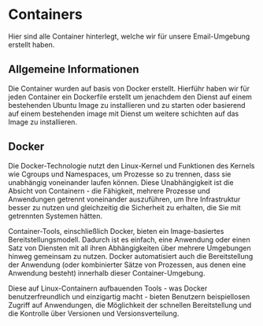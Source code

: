 # Containers
Hier sind alle Container hinterlegt, welche wir für unsere Email-Umgebung erstellt haben.

## Allgemeine Informationen
Die Container wurden auf basis von Docker erstellt. Hierführ haben wir für jeden Container ein Dockerfile erstellt um jenachdem den Dienst auf einem bestehenden Ubuntu Image zu installieren und zu starten oder basierend auf einem bestehenden image mit Dienst um weitere schichten auf das Image zu installieren.

## Docker 
Die Docker-Technologie nutzt den Linux-Kernel und Funktionen des Kernels wie Cgroups und Namespaces, um Prozesse so zu trennen, dass sie unabhängig voneinander laufen können. Diese Unabhängigkeit ist die Absicht von Containern - die Fähigkeit, mehrere Prozesse und Anwendungen getrennt voneinander auszuführen, um Ihre Infrastruktur besser zu nutzen und gleichzeitig die Sicherheit zu erhalten, die Sie mit getrennten Systemen hätten.

Container-Tools, einschließlich Docker, bieten ein Image-basiertes Bereitstellungsmodell. Dadurch ist es einfach, eine Anwendung oder einen Satz von Diensten mit all ihren Abhängigkeiten über mehrere Umgebungen hinweg gemeinsam zu nutzen. Docker automatisiert auch die Bereitstellung der Anwendung (oder kombinierter Sätze von Prozessen, aus denen eine Anwendung besteht) innerhalb dieser Container-Umgebung.

Diese auf Linux-Containern aufbauenden Tools - was Docker benutzerfreundlich und einzigartig macht - bieten Benutzern beispiellosen Zugriff auf Anwendungen, die Möglichkeit der schnellen Bereitstellung und die Kontrolle über Versionen und Versionsverteilung.


